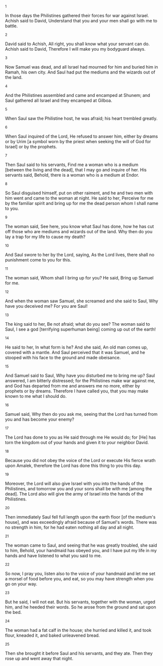 <sup>1</sup> 

In those days the Philistines gathered their forces for war against Israel. Achish said to David, Understand that you and your men shall go with me to battle. 

<sup>2</sup> 

David said to Achish, All right, you shall know what your servant can do. Achish said to David, Therefore I will make you my bodyguard always. 

<sup>3</sup> 

Now Samuel was dead, and all Israel had mourned for him and buried him in Ramah, his own city. And Saul had put the mediums and the wizards out of the land. 

<sup>4</sup> 

And the Philistines assembled and came and encamped at Shunem; and Saul gathered all Israel and they encamped at Gilboa. 

<sup>5</sup> 

When Saul saw the Philistine host, he was afraid; his heart trembled greatly. 

<sup>6</sup> 

When Saul inquired of the Lord, He refused to answer him, either by dreams or by Urim [a symbol worn by the priest when seeking the will of God for Israel] or by the prophets. 

<sup>7</sup> 

Then Saul said to his servants, Find me a woman who is a medium [between the living and the dead], that I may go and inquire of her. His servants said, Behold, there is a woman who is a medium at Endor. 

<sup>8</sup> 

So Saul disguised himself, put on other raiment, and he and two men with him went and came to the woman at night. He said to her, Perceive for me by the familiar spirit and bring up for me the dead person whom I shall name to you. 

<sup>9</sup> 

The woman said, See here, you know what Saul has done, how he has cut off those who are mediums and wizards out of the land. Why then do you lay a trap for my life to cause my death? 

<sup>10</sup> 

And Saul swore to her by the Lord, saying, As the Lord lives, there shall no punishment come to you for this. 

<sup>11</sup> 

The woman said, Whom shall I bring up for you? He said, Bring up Samuel for me. 

<sup>12</sup> 

And when the woman saw Samuel, she screamed and she said to Saul, Why have you deceived me? For you are Saul! 

<sup>13</sup> 

The king said to her, Be not afraid; what do you see? The woman said to Saul, I see a god [terrifying superhuman being] coming up out of the earth! 

<sup>14</sup> 

He said to her, In what form is he? And she said, An old man comes up, covered with a mantle. And Saul perceived that it was Samuel, and he stooped with his face to the ground and made obeisance. 

<sup>15</sup> 

And Samuel said to Saul, Why have you disturbed me to bring me up? Saul answered, I am bitterly distressed; for the Philistines make war against me, and God has departed from me and answers me no more, either by prophets or by dreams. Therefore I have called you, that you may make known to me what I should do. 

<sup>16</sup> 

Samuel said, Why then do you ask me, seeing that the Lord has turned from you and has become your enemy? 

<sup>17</sup> 

The Lord has done to you as He said through me He would do; for [He] has torn the kingdom out of your hands and given it to your neighbor David. 

<sup>18</sup> 

Because you did not obey the voice of the Lord or execute His fierce wrath upon Amalek, therefore the Lord has done this thing to you this day. 

<sup>19</sup> 

Moreover, the Lord will also give Israel with you into the hands of the Philistines, and tomorrow you and your sons shall be with me [among the dead]. The Lord also will give the army of Israel into the hands of the Philistines. 

<sup>20</sup> 

Then immediately Saul fell full length upon the earth floor [of the medium's house], and was exceedingly afraid because of Samuel's words. There was no strength in him, for he had eaten nothing all day and all night. 

<sup>21</sup> 

The woman came to Saul, and seeing that he was greatly troubled, she said to him, Behold, your handmaid has obeyed you, and I have put my life in my hands and have listened to what you said to me. 

<sup>22</sup> 

So now, I pray you, listen also to the voice of your handmaid and let me set a morsel of food before you, and eat, so you may have strength when you go on your way. 

<sup>23</sup> 

But he said, I will not eat. But his servants, together with the woman, urged him, and he heeded their words. So he arose from the ground and sat upon the bed. 

<sup>24</sup> 

The woman had a fat calf in the house; she hurried and killed it, and took flour, kneaded it, and baked unleavened bread. 

<sup>25</sup> 

Then she brought it before Saul and his servants, and they ate. Then they rose up and went away that night.